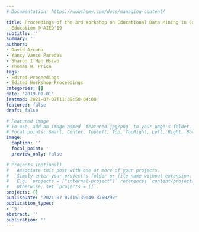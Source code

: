 ```yaml
---
# Documentation: https://wowchemy.com/docs/managing-content/

title: Proceedings of the 3rd Workshop on Educational Data Mining in Computer Science
  Education @ AIED'19
subtitle: ''
summary: ''
authors:
- David Azcona
- Yancy Vance Paredes
- Sharon I Han Hsiao
- Thomas W. Price
tags:
- Edited Proceedings
- Edited Workshop Proceedings
categories: []
date: '2019-01-01'
lastmod: 2021-07-07T11:39:50-04:00
featured: false
draft: false

# Featured image
# To use, add an image named `featured.jpg/png` to your page's folder.
# Focal points: Smart, Center, TopLeft, Top, TopRight, Left, Right, BottomLeft, Bottom, BottomRight.
image:
  caption: ''
  focal_point: ''
  preview_only: false

# Projects (optional).
#   Associate this post with one or more of your projects.
#   Simply enter your project's folder or file name without extension.
#   E.g. `projects = ["internal-project"]` references `content/project/deep-learning/index.md`.
#   Otherwise, set `projects = []`.
projects: []
publishDate: '2021-07-07T15:39:49.876029Z'
publication_types:
- '5'
abstract: ''
publication: ''
---
```

